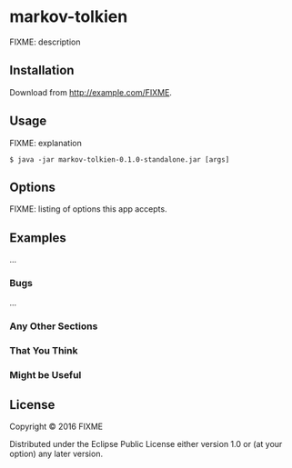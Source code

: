 # markov-tolkien

FIXME: description

## Installation

Download from http://example.com/FIXME.

## Usage

FIXME: explanation

    $ java -jar markov-tolkien-0.1.0-standalone.jar [args]

## Options

FIXME: listing of options this app accepts.

## Examples

...

### Bugs

...

### Any Other Sections
### That You Think
### Might be Useful

## License

Copyright © 2016 FIXME

Distributed under the Eclipse Public License either version 1.0 or (at
your option) any later version.

